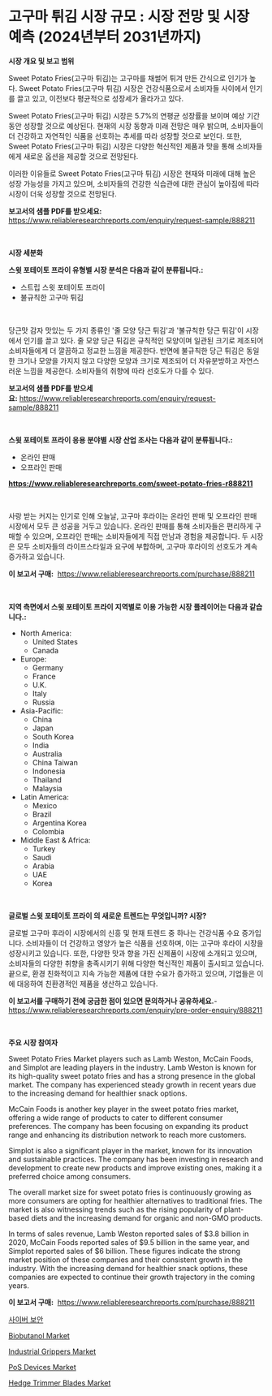 <p><h1>고구마 튀김 시장 규모 : 시장 전망 및 시장 예측 (2024년부터 2031년까지)</h1></p><p><strong>시장 개요 및 보고 범위</strong></p>
<p><p>Sweet Potato Fries(고구마 튀김)는 고구마를 채썰어 튀겨 만든 간식으로 인기가 높다. Sweet Potato Fries(고구마 튀김) 시장은 건강식품으로서 소비자들 사이에서 인기를 끌고 있고, 이전보다 평균적으로 성장세가 올라가고 있다. </p><p>Sweet Potato Fries(고구마 튀김) 시장은 5.7%의 연평균 성장률을 보이며 예상 기간 동안 성장할 것으로 예상된다. 현재의 시장 동향과 미래 전망은 매우 밝으며, 소비자들이 더 건강하고 자연적인 식품을 선호하는 추세를 따라 성장할 것으로 보인다. 또한, Sweet Potato Fries(고구마 튀김) 시장은 다양한 혁신적인 제품과 맛을 통해 소비자들에게 새로운 옵션을 제공할 것으로 전망된다.</p><p>이러한 이유들로 Sweet Potato Fries(고구마 튀김) 시장은 현재와 미래에 대해 높은 성장 가능성을 가지고 있으며, 소비자들의 건강한 식습관에 대한 관심이 높아짐에 따라 시장이 더욱 성장할 것으로 전망된다.</p></p>
<p><strong>보고서의 샘플 PDF를 받으세요:</strong> <a href="https://www.reliableresearchreports.com/enquiry/request-sample/888211">https://www.reliableresearchreports.com/enquiry/request-sample/888211</a></p>
<p>&nbsp;</p>
<p><strong>시장 세분화</strong></p>
<p><strong>스윗 포테이토 프라이 유형별 시장 분석은 다음과 같이 분류됩니다.:</strong></p>
<p><ul><li>스트립 스윗 포테이토 프라이</li><li>불규칙한 고구마 튀김</li></ul></p>
<p>&nbsp;</p>
<p><p>당근맛 감자 맛있는 두 가지 종류인 '줄 모양 당근 튀김'과 '불규칙한 당근 튀김'이 시장에서 인기를 끌고 있다. 줄 모양 당근 튀김은 규칙적인 모양이며 일관된 크기로 제조되어 소비자들에게 더 깔끔하고 정교한 느낌을 제공한다. 반면에 불규칙한 당근 튀김은 동일한 크기나 모양을 가지지 않고 다양한 모양과 크기로 제조되어 더 자유분방하고 자연스러운 느낌을 제공한다. 소비자들의 취향에 따라 선호도가 다를 수 있다.</p></p>
<p><strong>보고서의 샘플 PDF를 받으세요:</strong>&nbsp;<a href="https://www.reliableresearchreports.com/enquiry/request-sample/888211">https://www.reliableresearchreports.com/enquiry/request-sample/888211</a></p>
<p>&nbsp;</p>
<p><strong> 스윗 포테이토 프라이 응용 분야별 시장 산업 조사는 다음과 같이 분류됩니다.:</strong></p>
<p><ul><li>온라인 판매</li><li>오프라인 판매</li></ul></p>
<p><strong><a href="https://www.reliableresearchreports.com/sweet-potato-fries-r888211">https://www.reliableresearchreports.com/sweet-potato-fries-r888211</a></strong></p>
<p>&nbsp;</p>
<p><p>사랑 받는 커지는 인기로 인해 오늘날, 고구마 후라이는 온라인 판매 및 오프라인 판매 시장에서 모두 큰 성공을 거두고 있습니다. 온라인 판매를 통해 소비자들은 편리하게 구매할 수 있으며, 오프라인 판매는 소비자들에게 직접 만남과 경험을 제공합니다. 두 시장은 모두 소비자들의 라이프스타일과 요구에 부합하며, 고구마 후라이의 선호도가 계속 증가하고 있습니다.</p></p>
<p><strong>이 보고서 구매:</strong>&nbsp; <a href="https://www.reliableresearchreports.com/purchase/888211">https://www.reliableresearchreports.com/purchase/888211</a></p>
<p>&nbsp;</p>
<p><strong>지역 측면에서 스윗 포테이토 프라이 지역별로 이용 가능한 시장 플레이어는 다음과 같습니다.:</strong></p>
<p><ul>
    <li>
        North America:
        <ul>
            <li>United States</li>
            <li>Canada</li>
        </ul>
    </li>
    <li>
        Europe:
        <ul>
            <li>Germany</li>
            <li>France</li>
            <li>U.K.</li>
            <li>Italy</li>
            <li>Russia</li>
        </ul>
    </li>
    <li>
        Asia-Pacific:
        <ul>
            <li>China</li>
            <li>Japan</li>
            <li>South Korea</li>
            <li>India</li>
            <li>Australia</li>
            <li>China Taiwan</li>
            <li>Indonesia</li>
            <li>Thailand</li>
            <li>Malaysia</li>
        </ul>
    </li>
    <li>
        Latin America:
        <ul>
            <li>Mexico</li>
            <li>Brazil</li>
            <li>Argentina Korea</li>
            <li>Colombia</li>
        </ul>
    </li>
    <li>
        Middle East & Africa:
        <ul>
            <li>Turkey</li>
            <li>Saudi</li>
            <li>Arabia</li>
            <li>UAE</li>
            <li>Korea</li>
        </ul>
    </li>
    </ul></p>
<p>&nbsp;</p>
<p><strong>글로벌 스윗 포테이토 프라이 의 새로운 트렌드는 무엇입니까? 시장?</strong></p>
<p><p>글로벌 고구마 후라이 시장에서의 신흥 및 현재 트렌드 중 하나는 건강식품 수요 증가입니다. 소비자들이 더 건강하고 영양가 높은 식품을 선호하며, 이는 고구마 후라이 시장을 성장시키고 있습니다. 또한, 다양한 맛과 향을 가진 신제품이 시장에 소개되고 있으며, 소비자들의 다양한 취향을 충족시키기 위해 다양한 혁신적인 제품이 출시되고 있습니다. 끝으로, 환경 친화적이고 지속 가능한 제품에 대한 수요가 증가하고 있으며, 기업들은 이에 대응하여 친환경적인 제품을 생산하고 있습니다.</p></p>
<p><strong>이 보고서를 구매하기 전에 궁금한 점이 있으면 문의하거나 공유하세요.</strong>- <a href="https://www.reliableresearchreports.com/enquiry/pre-order-enquiry/888211">https://www.reliableresearchreports.com/enquiry/pre-order-enquiry/888211</a></p>
<p>&nbsp;</p>
<p><strong>주요 시장 참여자</strong></p>
<p><p>Sweet Potato Fries Market players such as Lamb Weston, McCain Foods, and Simplot are leading players in the industry. Lamb Weston is known for its high-quality sweet potato fries and has a strong presence in the global market. The company has experienced steady growth in recent years due to the increasing demand for healthier snack options. </p><p>McCain Foods is another key player in the sweet potato fries market, offering a wide range of products to cater to different consumer preferences. The company has been focusing on expanding its product range and enhancing its distribution network to reach more customers.</p><p>Simplot is also a significant player in the market, known for its innovation and sustainable practices. The company has been investing in research and development to create new products and improve existing ones, making it a preferred choice among consumers.</p><p>The overall market size for sweet potato fries is continuously growing as more consumers are opting for healthier alternatives to traditional fries. The market is also witnessing trends such as the rising popularity of plant-based diets and the increasing demand for organic and non-GMO products.</p><p>In terms of sales revenue, Lamb Weston reported sales of $3.8 billion in 2020, McCain Foods reported sales of $9.5 billion in the same year, and Simplot reported sales of $6 billion. These figures indicate the strong market position of these companies and their consistent growth in the industry. With the increasing demand for healthier snack options, these companies are expected to continue their growth trajectory in the coming years.</p></p>
<p><strong>이 보고서 구매:</strong>&nbsp;&nbsp;<a href="https://www.reliableresearchreports.com/purchase/888211">https://www.reliableresearchreports.com/purchase/888211</a></p>
<p><p><a href="https://github.com/FelipeGrrady654556/Market-Research-Report-List-1/blob/main/685665125533.md">사이버 보안</a></p><p><a href="https://issuu.com/reportprime-2/docs/biobutanol-market-size-2030.pptx">Biobutanol Market</a></p><p><a href="https://view.publitas.com/reportprime-1/industrial-grippers-market-report-reveals-the-latest-trends-and-growth-opportunities-of-this-market/">Industrial Grippers Market</a></p><p><a href="https://github.com/joannesouthgate/Market-Research-Report-List-2/blob/main/pos-devices-market.md">PoS Devices Market</a></p><p><a href="https://github.com/wwwkeltoum/Market-Research-Report-List-2/blob/main/hedge-trimmer-blades-market.md">Hedge Trimmer Blades Market</a></p></p>